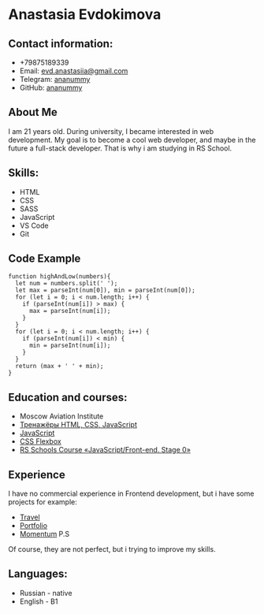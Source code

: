 # Anastasia Evdokimova 


## Contact information:
* +79875189339
* Email: [evd.anastasiia@gmail.com](evd.anastasiia@gmail.com)
* Telegram: [ananummy](https://t.me/ananummy)
* GitHub: [ananummy](https://github.com/ananummy)


## About Me
I am 21 years old. During university, I became interested in web development. My goal is to become a cool web developer, and maybe in the future a full-stack developer. That is why i am studying in RS School.


## Skills: 
* HTML
* CSS
* SASS
* JavaScript
* VS Code
* Git


## Code Example
```
function highAndLow(numbers){
  let num = numbers.split(' ');
  let max = parseInt(num[0]), min = parseInt(num[0]);
  for (let i = 0; i < num.length; i++) {
    if (parseInt(num[i]) > max) {
      max = parseInt(num[i]);
    }
  }
  for (let i = 0; i < num.length; i++) {
    if (parseInt(num[i]) < min) {
      min = parseInt(num[i]);
    }
  }
  return (max + ' ' + min);
}
```


## Education and courses: 
* Moscow Aviation Institute
* [Тренажёры HTML, CSS, JavaScript](https://htmlacademy.ru/)
* [JavaScript](https://learn.javascript.ru/)
* [CSS Flexbox](https://css-tricks.com/snippets/css/a-guide-to-flexbox/#top-of-site)
* [RS Schools Course «JavaScript/Front-end. Stage 0»](https://rs.school/js-stage0/)


## Experience
I have no commercial experience in Frontend development, but i have some projects for example:
* [Travel](https://ananummy.github.io/travel/)
* [Portfolio](https://ananummy.github.io/portfolio_task/portfolio/)
* [Momentum](https://ananummy.github.io/momentum/)
P.S

Of course, they are not perfect, but i trying to improve my skills.


## Languages: 
* Russian - native 
* English - B1
